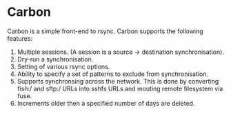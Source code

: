# Carbon

Carbon is a simple front-end to rsync. Carbon supports the following features:

1. Multiple sessions. (A session is a source -> destination synchronisation).
2. Dry-run a synchronisation.
3. Setting of various rsync options.
4. Ability to specify a set of patterns to exclude from synchronisation.
5. Supports synchronsing across the network. This is done by converting fish:/ and sftp:/ URLs into sshfs URLs and mouting remote filesystem via fuse.
6. Increments older then a specified number of days are deleted.
